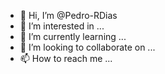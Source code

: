 - 👋 Hi, I’m @Pedro-RDias
- 👀 I’m interested in ...
- 🌱 I’m currently learning ...
- 💞️ I’m looking to collaborate on ...
- 📫 How to reach me ...


<div data-iframe-width="150" data-iframe-height="270" data-share-badge-id="fbab9b0b-81e3-488e-ba67-5b2280341837" data-share-badge-host="https://www.credly.com"></div>

<script type="text/javascript" async src="//cdn.credly.com/assets/utilities/embed.js"></script>

<!---
Pedro-RDias/Pedro-RDias is a ✨ special ✨ repository because its `README.md` (this file) appears on your GitHub profile.
You can click the Preview link to take a look at your changes.
--->

